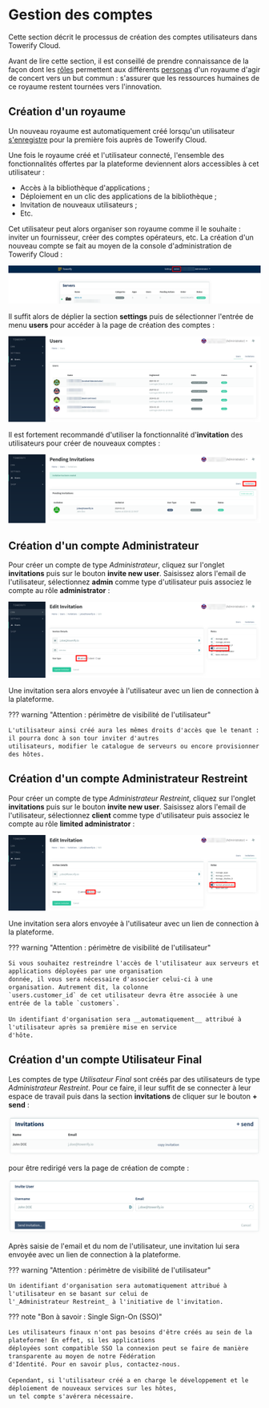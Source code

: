# Gestion des comptes

Cette section décrit le processus de création des comptes utilisateurs dans Towerify Cloud.

Avant de lire cette section, il est conseillé de prendre connaissance de la façon dont les [rôles](personas.md)
permettent aux différents [personas](personas.md) d'un royaume d'agir de concert vers un but commun : s'assurer que les
ressources humaines de ce royaume restent tournées vers l'innovation.

## Création d'un royaume

Un nouveau royaume est automatiquement créé lorsqu'un utilisateur [s'enregistre](https://app.towerify.io/register) pour
la première fois auprès de Towerify Cloud.

Une fois le royaume créé et l'utilisateur connecté, l'ensemble des fonctionnalités offertes par la plateforme deviennent
alors accessibles à cet utilisateur :

- Accès à la bibliothèque d'applications ;
- Déploiement en un clic des applications de la bibliothèque ;
- Invitation de nouveaux utilisateurs ;
- Etc.

Cet utilisateur peut alors organiser son royaume comme il le souhaite : inviter un fournisseur, créer des comptes
opérateurs, etc. La création d'un nouveau compte se fait au moyen de la console d'administration de
Towerify Cloud :

![](../../img/towerify/cloud/admin-panel.png)

Il suffit alors de déplier la section __settings__ puis de sélectionner l'entrée de menu __users__ pour accéder à la
page de création des comptes :

![](../../img/towerify/cloud/users.png)

Il est fortement recommandé d'utiliser la fonctionnalité d'__invitation__ des utilisateurs pour créer de nouveaux
comptes :

![](../../img/towerify/cloud/invite-new-user.png)

## Création d'un compte Administrateur

Pour créer un compte de type _Administrateur_, cliquez sur l'onglet __invitations__ puis sur le bouton
__invite new user__. Saisissez alors l'email de l'utilisateur, sélectionnez __admin__ comme type d'utilisateur
puis associez le compte au rôle __administrator__ :

![](../../img/towerify/cloud/create-administrator.png)

Une invitation sera alors envoyée à l'utilisateur avec un lien de connection à la plateforme.

??? warning "Attention : périmètre de visibilité de l'utilisateur"

    L'utilisateur ainsi créé aura les mêmes droits d'accès que le tenant : il pourra donc à son tour inviter d'autres
    utilisateurs, modifier le catalogue de serveurs ou encore provisionner des hôtes.

## Création d'un compte Administrateur Restreint

Pour créer un compte de type _Administrateur Restreint_, cliquez sur l'onglet __invitations__ puis sur le bouton
__invite new user__. Saisissez alors l'email de l'utilisateur, sélectionnez __client__ comme type d'utilisateur
puis associez le compte au rôle __limited administrator__ :

![](../../img/towerify/cloud/create-limited-administrator.png)

Une invitation sera alors envoyée à l'utilisateur avec un lien de connection à la plateforme.

??? warning "Attention : périmètre de visibilité de l'utilisateur"

    Si vous souhaitez restreindre l'accès de l'utilisateur aux serveurs et applications déployées par une organisation 
    donnée, il vous sera nécessaire d'associer celui-ci à une organisation. Autrement dit, la colonne 
    `users.customer_id` de cet utilisateur devra être associée à une entrée de la table `customers`.

    Un identifiant d'organisation sera __automatiquement__ attribué à l'utilisateur après sa première mise en service
    d'hôte.

## Création d'un compte Utilisateur Final

Les comptes de type _Utilisateur Final_ sont créés par des utilisateurs de type _Administrateur Restreint_. Pour ce
faire, il leur suffit de se connecter à leur espace de travail puis dans la section __invitations__ de cliquer sur le
bouton __+ send__ :

![](../../img/towerify/cloud/send-invitation.png)

pour être redirigé vers la page de création de compte :

![](../../img/towerify/cloud/create-basic-end-user.png)

Après saisie de l'email et du nom de l'utilisateur, une invitation lui sera envoyée avec un lien de connection à la
plateforme.

??? warning "Attention : périmètre de visibilité de l'utilisateur"

    Un identifiant d'organisation sera automatiquement attribué à l'utilisateur en se basant sur celui de 
    l'_Administrateur Restreint_ à l'initiative de l'invitation.

??? note "Bon à savoir : Single Sign-On (SSO)"

    Les utilisateurs finaux n'ont pas besoins d'être créés au sein de la plateforme! En effet, si les applications 
    déployées sont compatible SSO la connexion peut se faire de manière transparente au moyen de notre Fédération 
    d'Identité. Pour en savoir plus, contactez-nous. 

    Cependant, si l'utilisateur créé a en charge le développement et le déploiement de nouveaux services sur les hôtes,
    un tel compte s'avérera nécessaire.
